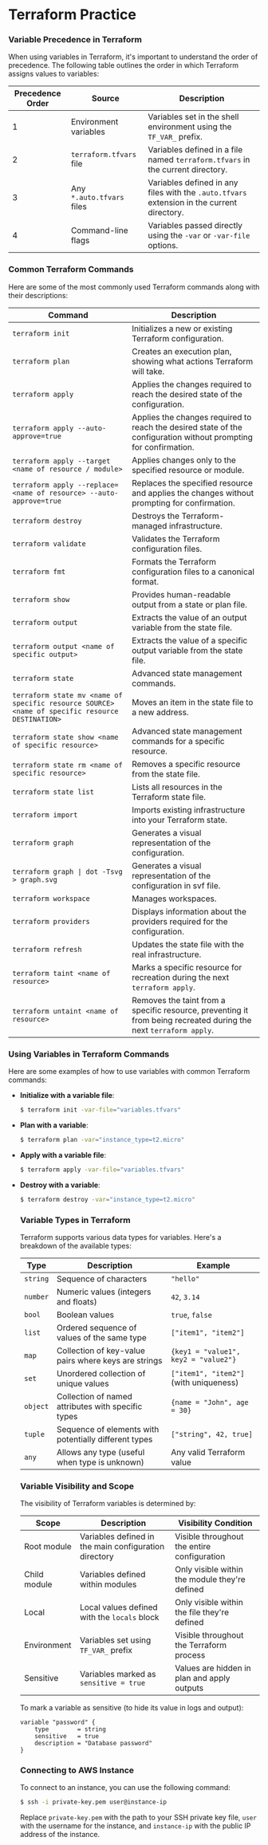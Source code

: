 # Terraform Practice
### Variable Precedence in Terraform

When using variables in Terraform, it's important to understand the order of precedence. The following table outlines the order in which Terraform assigns values to variables:

| Precedence Order | Source                                      | Description                                                                 |
|------------------|---------------------------------------------|-----------------------------------------------------------------------------|
| 1                | Environment variables                       | Variables set in the shell environment using the `TF_VAR_` prefix.          |
| 2                | `terraform.tfvars` file                     | Variables defined in a file named `terraform.tfvars` in the current directory. |
| 3                | Any `*.auto.tfvars` files                   | Variables defined in any files with the `.auto.tfvars` extension in the current directory. |
| 4                | Command-line flags                          | Variables passed directly using the `-var` or `-var-file` options.          |

### Common Terraform Commands

Here are some of the most commonly used Terraform commands along with their descriptions:

| Command                               | Description                                                                 |
|---------------------------------------|-----------------------------------------------------------------------------|
| `terraform init`       | Initializes a new or existing Terraform configuration.                      |
| `terraform plan`       | Creates an execution plan, showing what actions Terraform will take.        |
| `terraform apply`      | Applies the changes required to reach the desired state of the configuration. |
| `terraform apply --auto-approve=true` | Applies the changes required to reach the desired state of the configuration without prompting for confirmation. |
| `terraform apply --target <name of resource / module>` | Applies changes only to the specified resource or module.                  |
| `terraform apply --replace=<name of resource> --auto-approve=true` | Replaces the specified resource and applies the changes without prompting for confirmation. |
| `terraform destroy`    | Destroys the Terraform-managed infrastructure.                              |
| `terraform validate`   | Validates the Terraform configuration files.                                |
| `terraform fmt`        | Formats the Terraform configuration files to a canonical format.            |
| `terraform show`       | Provides human-readable output from a state or plan file.                   |
| `terraform output`     | Extracts the value of an output variable from the state file.               |
| `terraform output <name of specific output>` | Extracts the value of a specific output variable from the state file. |
| `terraform state`      | Advanced state management commands.                                         |
| `terraform state mv <name of specific resource SOURCE> <name of specific resource DESTINATION>`      | Moves an item in the state file to a new address. |
| `terraform state show <name of specific resource>`      | Advanced state management commands for a specific resource. |
| `terraform state rm <name of specific resource>`      | Removes a specific resource from the state file. |
| `terraform state list` | Lists all resources in the Terraform state file.                              |
| `terraform import`     | Imports existing infrastructure into your Terraform state.                  |
| `terraform graph`      | Generates a visual representation of the configuration.                     |
| `terraform graph \| dot -Tsvg > graph.svg`      | Generates a visual representation of the configuration in svf file.                     |
| `terraform workspace`  | Manages workspaces.                                                         |
| `terraform providers`  | Displays information about the providers required for the configuration.    |
| `terraform refresh`    | Updates the state file with the real infrastructure.                        |
| `terraform taint <name of resource>` | Marks a specific resource for recreation during the next `terraform apply`. |
| `terraform untaint <name of resource>` | Removes the taint from a specific resource, preventing it from being recreated during the next `terraform apply`. |


### Using Variables in Terraform Commands

Here are some examples of how to use variables with common Terraform commands:

- **Initialize with a variable file**:
    ```sh
    $ terraform init -var-file="variables.tfvars"
    ```

- **Plan with a variable**:
    ```sh
    $ terraform plan -var="instance_type=t2.micro"
    ```

- **Apply with a variable file**:
    ```sh
    $ terraform apply -var-file="variables.tfvars"
    ```

- **Destroy with a variable**:
    ```sh
    $ terraform destroy -var="instance_type=t2.micro"
    ```

    ### Variable Types in Terraform

    Terraform supports various data types for variables. Here's a breakdown of the available types:

    | Type      | Description                                                   | Example                                     |
    |-----------|---------------------------------------------------------------|---------------------------------------------|
    | `string`  | Sequence of characters                                        | `"hello"`                                   |
    | `number`  | Numeric values (integers and floats)                          | `42`, `3.14`                                |
    | `bool`    | Boolean values                                                | `true`, `false`                             |
    | `list`    | Ordered sequence of values of the same type                   | `["item1", "item2"]`                        |
    | `map`     | Collection of key-value pairs where keys are strings          | `{key1 = "value1", key2 = "value2"}`        |
    | `set`     | Unordered collection of unique values                         | `["item1", "item2"]` (with uniqueness)      |
    | `object`  | Collection of named attributes with specific types            | `{name = "John", age = 30}`                 |
    | `tuple`   | Sequence of elements with potentially different types         | `["string", 42, true]`                      |
    | `any`     | Allows any type (useful when type is unknown)                 | Any valid Terraform value                   |

    ### Variable Visibility and Scope

    The visibility of Terraform variables is determined by:

    | Scope       | Description                                            | Visibility Condition                           |
    |-------------|--------------------------------------------------------|-----------------------------------------------|
    | Root module | Variables defined in the main configuration directory  | Visible throughout the entire configuration    |
    | Child module | Variables defined within modules                       | Only visible within the module they're defined |
    | Local       | Local values defined with the `locals` block           | Only visible within the file they're defined   |
    | Environment | Variables set using `TF_VAR_` prefix                   | Visible throughout the Terraform process       |
    | Sensitive   | Variables marked as `sensitive = true`                 | Values are hidden in plan and apply outputs    |

    To mark a variable as sensitive (to hide its value in logs and output):

    ```hcl
    variable "password" {
        type        = string
        sensitive   = true
        description = "Database password"
    }
    ```

    ### Connecting to AWS Instance

    To connect to an instance, you can use the following command:

    ```sh
    $ ssh -i private-key.pem user@instance-ip
    ```

    Replace `private-key.pem` with the path to your SSH private key file, `user` with the username for the instance, and `instance-ip` with the public IP address of the instance.